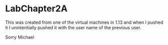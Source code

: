 # LabChapter2A
This was created from one of the virtual machines in 1.13 and
when I pushed it I unintentially pushed it with the user name 
of the previous user.

Sorry
Michael
